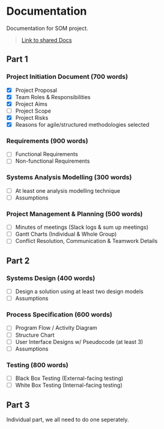 # Documentation
Documentation for SOM project.
> [Link to shared Docs](https://uniworcac-my.sharepoint.com/personal/wilc5_15_uni_worc_ac_uk/_layouts/15/guestaccess.aspx?folderid=177cabd400e8f4e47b96a16ae4b361edc&authkey=AQcOGqnEidodTioLoR803lI)

## Part 1
### Project Initiation Document (700 words)
- [x] Project Proposal
- [x] Team Roles & Responsibilities
- [x] Project Aims
- [ ] Project Scope
- [x] Project Risks
- [x] Reasons for agile/structured methodologies selected

### Requirements (900 words)
- [ ] Functional Requirements
- [ ] Non-functional Requirements

### Systems Analysis Modelling (300 words)
- [ ] At least one analysis modelling technique
- [ ] Assumptions

### Project Management & Planning (500 words)
- [ ] Minutes of meetings (Slack logs & sum up meetings)
- [ ] Gantt Charts (Individual & Whole Group)
- [ ] Conflict Resolution, Communication & Teamwork Details

## Part 2
### Systems Design (400 words)
- [ ] Design a solution using at least two design models
- [ ] Assumptions

### Process Specification (600 words)
- [ ] Program Flow / Activity Diagram
- [ ] Structure Chart
- [ ] User Interface Designs w/ Pseudocode (at least 3)
- [ ] Assumptions

### Testing (800 words)
- [ ] Black Box Testing (External-facing testing)
- [ ] White Box Testing (Internal-facing testing)

## Part 3
Individual part, we all need to do one seperately.
